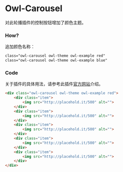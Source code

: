 # Owl-Carousel
对此轮播插件的控制按钮增加了颜色主题。

### How?
追加颜色名称：
```html
class="owl-carousel owl-theme owl-example red"
class="owl-carousel owl-theme owl-example blue"
```

### Code
关于插件的具体用法，请参考此插件[官方网站](http://owlcarousel2.github.io/OwlCarousel2/)介绍。
```html
<div class="owl-carousel owl-theme owl-example red">
    <div class="item">
        <img src="http://placehold.it/500" alt="">
    </div>
    <div class="item">
        <img src="http://placehold.it/500" alt="">
    </div>
    <div class="item">
        <img src="http://placehold.it/500" alt="">
    </div>
    <div class="item">
        <img src="http://placehold.it/500" alt="">
    </div>
    <div class="item">
        <img src="http://placehold.it/500" alt="">
    </div>
</div>
```